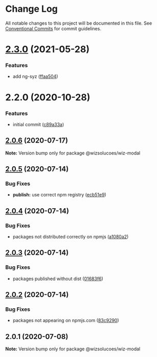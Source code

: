 # Change Log

All notable changes to this project will be documented in this file.
See [Conventional Commits](https://conventionalcommits.org) for commit guidelines.

# [2.3.0](https://github.com/wizsolucoes/syz/compare/@wizsolucoes/wiz-modal@2.2.0...@wizsolucoes/wiz-modal@2.3.0) (2021-05-28)


### Features

* add ng-syz ([ffaa504](https://github.com/wizsolucoes/syz/commit/ffaa504bf384fa7d557c0b1f37ab2fbc17b2ecf3))





# 2.2.0 (2020-10-28)


### Features

* initial commit ([c89a33a](https://github.com/wizsolucoes/syz/commit/c89a33a0d742dfa3bc3f131f5c9cf6ae4ed88923))





## [2.0.6](https://github.com/wizsolucoes/wc-wiz-modal/compare/@wizsolucoes/wiz-modal@2.0.5...@wizsolucoes/wiz-modal@2.0.6) (2020-07-17)

**Note:** Version bump only for package @wizsolucoes/wiz-modal





## [2.0.5](https://github.com/wizsolucoes/wc-wiz-modal/compare/@wizsolucoes/wiz-modal@2.0.1...@wizsolucoes/wiz-modal@2.0.5) (2020-07-14)


### Bug Fixes

* **publish:** use correct npm registry ([ecb51e9](https://github.com/wizsolucoes/wc-wiz-modal/commit/ecb51e91ff54ea0a3a13dbb712e69e31552ea924))





## [2.0.4](https://github.com/wizsolucoes/wc-wiz-modal/compare/@wizsolucoes/wiz-modal@2.0.1...@wizsolucoes/wiz-modal@2.0.4) (2020-07-14)


### Bug Fixes

* packages not distributed correctly on npmjs ([a1080a2](https://github.com/wizsolucoes/wc-wiz-modal/commit/a1080a267e4aea2160f96d7d62911b6907d7c2ea))





## [2.0.3](https://github.com/wizsolucoes/wc-wiz-modal/compare/@wizsolucoes/wiz-modal@2.0.2...@wizsolucoes/wiz-modal@2.0.3) (2020-07-14)


### Bug Fixes

* packages published without dist ([01683f6](https://github.com/wizsolucoes/wc-wiz-modal/commit/01683f631796401524c1061cadf73269df50242b))





## [2.0.2](https://github.com/wizsolucoes/wc-wiz-modal/compare/@wizsolucoes/wiz-modal@2.0.1...@wizsolucoes/wiz-modal@2.0.2) (2020-07-14)


### Bug Fixes

* packages not appearing on npmjs.com ([83c9290](https://github.com/wizsolucoes/wc-wiz-modal/commit/83c92900f98d4dde02329c805c3a185b873d65cb))





## 2.0.1 (2020-07-08)

**Note:** Version bump only for package @wizsolucoes/wiz-modal
